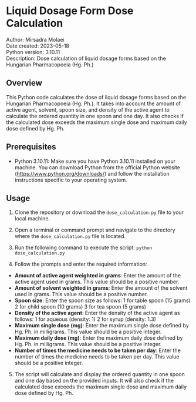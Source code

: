 # Liquid Dosage Form Dose Calculation

Author: Mirsadra Molaei  
Date created: 2023-05-18  
Python version: 3.10.11  
Description: Dose calculation of liquid dosage forms based on the Hungarian Pharmacopoeia (Hg. Ph.)

## Overview

This Python code calculates the dose of liquid dosage forms based on the Hungarian Pharmacopoeia (Hg. Ph.). 
It takes into account the amount of active agent, solvent, spoon size, and density of the active agent to calculate the ordered quantity in one spoon and one day. It also checks if the calculated dose exceeds the maximum single dose and maximum daily dose defined by Hg. Ph.

## Prerequisites

- Python 3.10.11: Make sure you have Python 3.10.11 installed on your machine. You can download Python from the official Python website (https://www.python.org/downloads/) and follow the installation instructions specific to your operating system.

## Usage

1. Clone the repository or download the `dose_calculation.py` file to your local machine.

2. Open a terminal or command prompt and navigate to the directory where the `dose_calculation.py` file is located.

3. Run the following command to execute the script: `python dose_calculation.py`

4. Follow the prompts and enter the required information:
* **Amount of active agent weighted in grams**: Enter the amount of the active agent used in grams. This value should be a positive number.
* **Amount of solvent weighted in grams**: Enter the amount of the solvent used in grams. This value should be a positive number.
* **Spoon size**: Enter the spoon size as follows:
    1 for table spoon (15 grams)
    2 for child spoon (10 grams)
    3 for tea spoon (5 grams)
* **Density of the active agent**: Enter the density of the active agent as follows:
    1 for aqueous (density: 1)
    2 for syrup (density: 1.3)
* **Maximum single dose (mg)**: Enter the maximum single dose defined by Hg. Ph. in milligrams. This value should be a positive integer.
* **Maximum daily dose (mg)**: Enter the maximum daily dose defined by Hg. Ph. in milligrams. This value should be a positive integer.
* **Number of times the medicine needs to be taken per day**: Enter the number of times the medicine needs to be taken per day. This value should be a positive integer.

5. The script will calculate and display the ordered quantity in one spoon and one day based on the provided inputs. It will also check if the calculated dose exceeds the maximum single dose and maximum daily dose defined by Hg. Ph.

